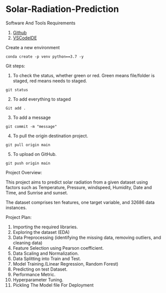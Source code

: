 # Solar-Radiation-Prediction

Software And Tools Requirements
1. [Github](https://github.com)
2. [VSCodeIDE](https://code.visualstudio.com)

Create a new environment

```
conda create -p venv python==3.7 -y
```

Git steps:
1. To check the status, whether green or red. Green means file/folder is staged, red means needs to staged.
```
git status
``` 
2. To add everything to staged
```
Git add .
```
3. To add a message
```
git commit -m "message" 
```
4. To pull the origin destination project.
```
git pull origin main
```
5. To upload on GitHub.
```
git push origin main
```


Project Overview:

This project aims to predict solar radiation from a given dataset using factors such as Temperature, Pressure, windspeed, Humidity, Date and Time, and Sunrise and sunset.

The dataset comprises ten features, one target variable, and 32686 data instances.

Project Plan:

1. Importing the required libraries.
2. Exploring the dataset (EDA)
3. Data Preprocessing (identifying the missing data, removing outliers, and cleaning data)
4. Feature Selection using Pearson coefficient.
5. Data Scaling and Normalization.
6. Data Splitting into Train and Test.
7. Model Training.(Linear Regression, Random Forest)
8. Predicting on test Dataset.
9. Performance Metric.
10. Hyperparameter Tuning.
11. Pickling The Model file For Deployment 

